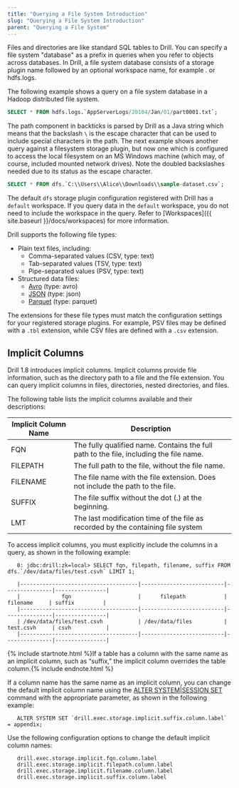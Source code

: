 ```yaml
---
title: "Querying a File System Introduction"
slug: "Querying a File System Introduction"
parent: "Querying a File System"
---
```


Files and directories are like standard SQL tables to Drill. You can specify a
file system "database" as a prefix in queries when you refer to objects across
databases. In Drill, a file system database consists of a storage plugin name
followed by an optional workspace name, for example <storage
plugin>.<workspace> or hdfs.logs.

The following example shows a query on a file system database in a Hadoop
distributed file system.

```sql
SELECT * FROM hdfs.logs.`AppServerLogs/20104/Jan/01/part0001.txt`;
```

The path component in backticks is parsed by Drill as a Java string which
means that the backslash `\` is the escape character that can be used to
include special characters in the path. The next example shows another query
against a filesystem storage plugin, but now one which is configured to
access the local filesystem on an MS Windows machine (which may, of course,
included mounted network drives). Note the doubled backslashes needed due
to its status as the escape character.

```sql
SELECT * FROM dfs.`C:\\Users\\Alice\\Downloads\\sample-dataset.csv`;
```

The default `dfs` storage plugin configuration registered with Drill has a
`default` workspace. If you query data in the `default` workspace, you do not
need to include the workspace in the query. Refer to
[Workspaces]({{ site.baseurl }}/docs/workspaces) for
more information.

Drill supports the following file types:

- Plain text files, including:
  - Comma-separated values (CSV, type: text)
  - Tab-separated values (TSV, type: text)
  - Pipe-separated values (PSV, type: text)
- Structured data files:
  - [Avro]({{site.baseurl}}/docs/querying-avro-files/) (type: avro)
  - [JSON]({{site.baseurl}}/docs/querying-json-files/) (type: json)
  - [Parquet]({{site.baseurl}}/docs/querying-parquet-files/) (type: parquet)

The extensions for these file types must match the configuration settings for
your registered storage plugins. For example, PSV files may be defined with a
`.tbl` extension, while CSV files are defined with a `.csv` extension.

## Implicit Columns

Drill 1.8 introduces implicit columns. Implicit columns provide file information, such as the directory path to a file and the file extension. You can query implicit columns in files, directories, nested directories, and files.

The following table lists the implicit columns available and their descriptions:

| Implicit Column Name | Description                                                                            |
| -------------------- | -------------------------------------------------------------------------------------- |
| FQN                  | The fully qualified name. Contains the full path to the file, including the file name. |
| FILEPATH             | The full path to the file, without the file name.                                      |
| FILENAME             | The file name with the file extension. Does not include the path to the file.          |
| SUFFIX               | The file suffix without the dot (.) at the beginning.                                  |
| LMT                  | The last modification time of the file as recorded by the containing file system       |

To access implicit columns, you must explicitly include the columns in a query, as shown in the following example:

       0: jdbc:drill:zk=local> SELECT fqn, filepath, filename, suffix FROM dfs.`/dev/data/files/test.csvh` LIMIT 1;

       |-------------------------------------|--------------------------|---------------|----------------|
       |             fqn                     |      filepath            |  filename     | suffix         |
       |-------------------------------------|--------------------------|---------------|----------------|
       | /dev/data/files/test.csvh           | /dev/data/files          | test.csvh     | csvh           |
       |-------------------------------------|--------------------------|---------------|----------------|

{% include startnote.html %}If a table has a column with the same name as an implicit column, such as “suffix,” the implicit column overrides the table column.{% include endnote.html %}

If a column name has the same name as an implicit column, you can change the default implicit column name using the [ALTER SYSTEM|SESSION SET]({{site.baseurl}}/docs/alter-system/) command with the appropriate parameter, as shown in the following example:

       ALTER SYSTEM SET `drill.exec.storage.implicit.suffix.column.label` = appendix;

Use the following configuration options to change the default implicit column names:

       drill.exec.storage.implicit.fqn.column.label
       drill.exec.storage.implicit.filepath.column.label
       drill.exec.storage.implicit.filename.column.label
       drill.exec.storage.implicit.suffix.column.label
